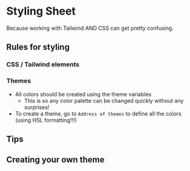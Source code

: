 # Styling Sheet
Because working with Tailwind AND CSS can get pretty confusing.

## Rules for styling

### CSS / Tailwind elements

### Themes
- All colors should be created using the theme variables
    - This is so any color palette can be changed quickly without any surprises!
- To create a theme, go to `Address of themes` to define all the colors (using HSL formatting!!!)

## Tips

## Creating your own theme
